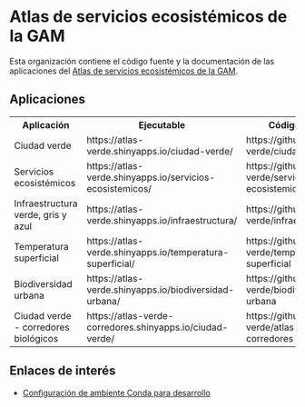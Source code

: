 # Atlas de servicios ecosistémicos de la GAM
Esta organización contiene el código fuente y la documentación de las aplicaciones del [Atlas de servicios ecosistémicos de la GAM](https://atlas-verde.org/).

## Aplicaciones

<table>
  <tr>
    <th>
    Aplicación
    </>
    <th>
    Ejecutable
    </th>
    <th>
    Código fuente
    </th>
    <th>
    Pendientes
    </th>
  </tr>
  <tr>
    <td>
    Ciudad verde
    </td>
    <td>
    https://atlas-verde.shinyapps.io/ciudad-verde/
    </td>
    <td>
    https://github.com/atlas-verde/ciudad-verde
    </td>
    <td>
    </td>
  </tr>
  <tr>
    <td>
    Servicios ecosistémicos
    </td>
    <td>
    https://atlas-verde.shinyapps.io/servicios-ecosistemicos/
    </td>
    <td>
    https://github.com/atlas-verde/servicios-ecosistemicos
    </td>
    <td>
    </td>
  </tr>
  <tr>
    <td>
    Infraestructura verde, gris y azul
    </td>
    <td>
    https://atlas-verde.shinyapps.io/infraestructura/
    </td>
    <td>
    https://github.com/atlas-verde/infraestructura
    </td>
    <td>
    </td>
  </tr>
  <tr>
    <td>
    Temperatura superficial
    </td>
    <td>
    https://atlas-verde.shinyapps.io/temperatura-superficial/
    </td>
    <td>
    https://github.com/atlas-verde/temperatura-superficial
    </td>
    <td>
    </td>
  </tr>
  <tr>
    <td>
    Biodiversidad urbana
    </td>
    <td>
    https://atlas-verde.shinyapps.io/biodiversidad-urbana/
    </td>
    <td>
    https://github.com/atlas-verde/biodiversidad-urbana
    </td>
    <td>
    </td>
  </tr>
  <tr>
    <td>
    Ciudad verde - corredores biológicos
    </td>
    <td>
    https://atlas-verde-corredores.shinyapps.io/ciudad-verde/
    </td>
    <td>
    https://github.com/atlas-verde/atlas-verde-corredores
    </td>
    <td>
    </td>
  </tr>
</table>

## Enlaces de interés

- [Configuración de ambiente Conda para desarrollo](conda.md)
